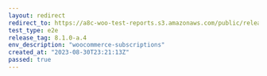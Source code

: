 ```yaml
---
layout: redirect
redirect_to: https://a8c-woo-test-reports.s3.amazonaws.com/public/release/8.1.0-a.4/woocommerce-subscriptions/e2e/index.html
test_type: e2e
release_tag: 8.1.0-a.4
env_description: "woocommerce-subscriptions"
created_at: "2023-08-30T23:21:13Z"
passed: true
---
```

